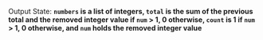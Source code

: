 Output State: **`numbers` is a list of integers, `total` is the sum of the previous total and the removed integer value if `num` > 1, 0 otherwise, `count` is 1 if `num` > 1, 0 otherwise, and `num` holds the removed integer value**